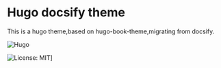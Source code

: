 # Hugo docsify theme

This is a hugo theme,based on hugo-book-theme,migrating from docsify.

![Hugo](https://img.shields.io/badge/Build%20with%20Hugo-0.74.3-blue.svg)

![License: MIT](https://img.shields.io/badge/License-MIT-blue.svg)]